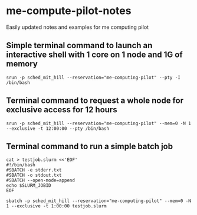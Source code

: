 # me-compute-pilot-notes
Easily updated notes and examples for me computing pilot

## Simple terminal command to launch an interactive shell with 1 core on 1 node and 1G of memory

```
srun -p sched_mit_hill --reservation="me-computing-pilot" --pty -I /bin/bash
```

## Terminal command to request a whole node for exclusive access for 12 hours

```
srun -p sched_mit_hill --reservation="me-computing-pilot" --mem=0 -N 1 --exclusive -t 12:00:00 --pty /bin/bash
```

## Terminal command to run a simple batch job

```
cat > testjob.slurm <<'EOF'
#!/bin/bash
#SBATCH -e stderr.txt
#SBATCH -o stdout.txt
#SBATCH --open-mode=append
echo $SLURM_JOBID
EOF

sbatch -p sched_mit_hill --reservation="me-computing-pilot" --mem=0 -N 1 --exclusive -t 1:00:00 testjob.slurm
```
